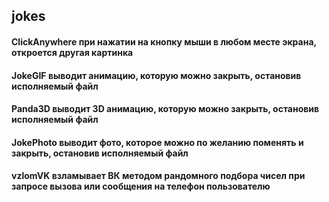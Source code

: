 ## jokes

  
#### ClickAnywhere при нажатии на кнопку мыши в любом месте экрана, откроется другая картинка  
#### JokeGIF выводит анимацию, которую можно закрыть, остановив исполняемый файл  
#### Panda3D выводит 3D анимацию, которую можно закрыть, остановив исполняемый файл  
#### JokePhoto выводит фото, которое можно по желанию поменять и закрыть, остановив исполняемый файл  
#### vzlomVK взламывает ВК методом рандомного подбора чисел при запросе вызова или сообщения на телефон пользователю  
